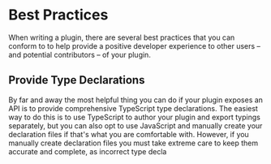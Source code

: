 # Best Practices

When writing a plugin, there are several best practices that you can conform to to help provide a positive developer experience to other users – and potential contributors – of your plugin.

## Provide Type Declarations

By far and away the most helpful thing you can do if your plugin exposes an API is to provide comprehensive TypeScript type declarations. The easiest way to do this is to use TypeScript to author your plugin and export typings separately, but you can also opt to use JavaScript and manually create your declaration files if that's what you are comfortable with. However, if you manually create declaration files you must take extreme care to keep them accurate and complete, as incorrect type decla
